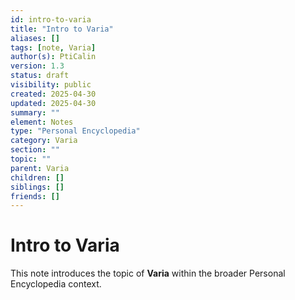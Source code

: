 ```yaml
---
id: intro-to-varia
title: "Intro to Varia"
aliases: []
tags: [note, Varia]
author(s): PtiCalin
version: 1.3
status: draft
visibility: public
created: 2025-04-30
updated: 2025-04-30
summary: ""
element: Notes
type: "Personal Encyclopedia"
category: Varia
section: ""
topic: ""
parent: Varia
children: []
siblings: []
friends: []
---
```

# Intro to Varia

This note introduces the topic of **Varia** within the broader Personal Encyclopedia context.
